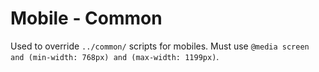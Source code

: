 # Mobile - Common

Used to override `../common/` scripts for mobiles. Must use `@media screen and (min-width: 768px) and (max-width: 1199px)`.